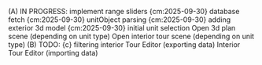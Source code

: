 (A) IN PROGRESS:
    implement range sliders {cm:2025-09-30}
    database fetch {cm:2025-09-30}
    unitObject parsing {cm:2025-09-30}
    adding exterior 3d model {cm:2025-09-30}
    initial unit selection
    Open 3d plan scene (depending on unit type)
    Open interior tour scene (depending on unit type)
(B) TODO: {c}
    filtering
    interior Tour Editor (exporting data)
    Interior Tour Editor (importing data)